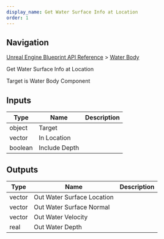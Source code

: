 ```yaml
---
display_name: Get Water Surface Info at Location
order: 1
---
```

## Navigation

[Unreal Engine Blueprint API Reference](https://dev.epicgames.com/documentation/en-us/unreal-engine/BlueprintAPI) > [Water Body](https://dev.epicgames.com/documentation/en-us/unreal-engine/BlueprintAPI/WaterBody)

Get Water Surface Info at Location

Target is Water Body Component

## Inputs

| Type | Name | Description |
| --- | --- | --- |
| object | Target |  |
| vector | In Location |  |
| boolean | Include Depth |  |

## Outputs

| Type | Name | Description |
| --- | --- | --- |
| vector | Out Water Surface Location |  |
| vector | Out Water Surface Normal |  |
| vector | Out Water Velocity |  |
| real | Out Water Depth |  |
